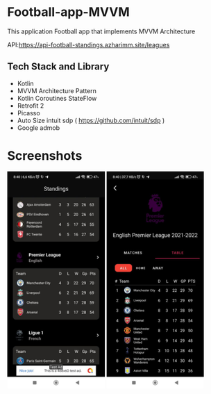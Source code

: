 # Football-app-MVVM
This application Football app that implements MVVM Architecture 

API:https://api-football-standings.azharimm.site/leagues
<H2>Tech Stack and Library</H2>

- Kotlin
- MVVM Architecture Pattern
- Kotlin Coroutines StateFlow
- Retrofit 2
- Picasso
- Auto Size intuit sdp ( https://github.com/intuit/sdp )
- Google admob


# Screenshots
<a href="https://github.com/Ilhom0549/Football-app-MVVM/blob/master/screenshots/first.jpg" target="_blank"><img src="https://github.com/Ilhom0549/Football-app-MVVM/blob/master/screenshots/first.jpg" height="500"></a>
<a href="https://github.com/Ilhom0549/Football-app-MVVM/blob/master/screenshots/second.jpg" target="_blank"><img src="https://github.com/Ilhom0549/Football-app-MVVM/blob/master/screenshots/second.jpg" height="500"></a>
